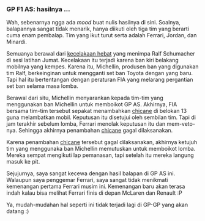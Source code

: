 ### GP F1 AS: hasilnya ...

Wah, sebenarnya ngga ada *mood* buat nulis hasilnya di sini. Soalnya, balapannya sangat tidak menarik, hanya diikuti oleh tiga tim yang berarti cuma enam pembalap. Tim yang ikut turut serta adalah Ferrari, Jordan, dan Minardi.

Semuanya berawal dari [kecelakaan hebat](http://www.formula1.com/news/3181.html) yang menimpa Ralf Schumacher di sesi latihan Jumat. Kecelakaan itu terjadi karena ban kiri belakang mobilnya yang kempes. Karena itu, Michellin, produsen ban yang digunakan tim Ralf, berkeinginan untuk mengganti set ban Toyota dengan yang baru. Tapi hal itu bertentangan dengan peraturan FIA yang melarang pergantian set ban selama masa lomba.


Berawal dari situ, Michellin menyarankan kepada tim-tim yang menggunakan ban Michellin untuk memboikot GP AS. Akhirnya, FIA bersama tim-tim tersebut sepakat menambahkan
[chicane](http://en.wikipedia.org/wiki/Chicane) di belokan 13 guna melambatkan mobil. Keputusan itu disetujui oleh sembilan tim. Tapi di jam terakhir sebelum lomba, Ferrari menolak keputusan itu dan mem-veto-nya. Sehingga akhirnya penambahan [chicane](http://en.wikipedia.org/wiki/Chicane) gagal dilaksanakan.

Karena penambahan [chicane](http://en.wikipedia.org/wiki/Chicane) tersebut gagal dilaksanakan, akhirnya ketujuh tim yang menggunaka ban Michellin memutuskan untuk memboikot lomba. Mereka sempat mengikuti lap pemanasan, tapi setelah itu mereka langung masuk ke pit.

Sejujurnya, saya sangat kecewa dengan hasil balapan di GP AS ini. Walaupun saya penggemar Ferrari, saya sangat tidak menikmati kemenangan pertama Ferrari musim ini. Kemenangan baru akan terasa indah kalau bisa melihat Ferrari finis di depan McLaren dan Renault :P

Ya, mudah-mudahan hal seperti ini tidak terjadi lagi di GP-GP yang akan datang :)

<!-- {"time": "2005-06-20 07:15:25", "title": "GP F1 AS: hasilnya ..."} -->
